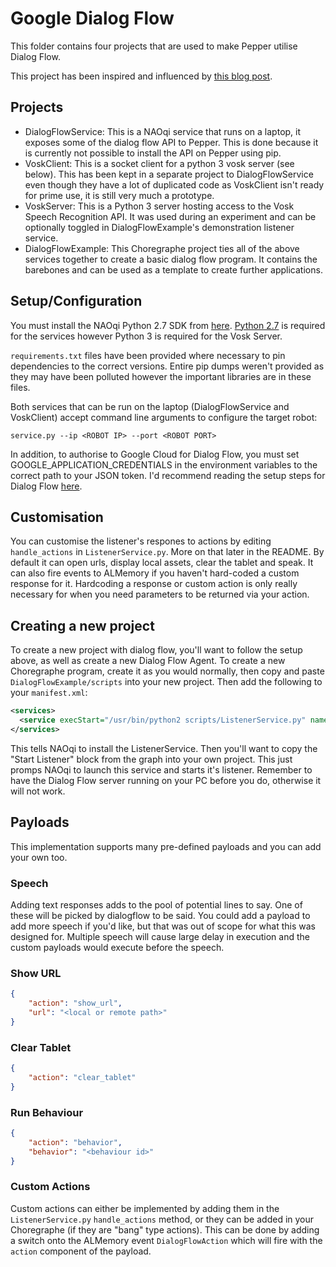 # Google Dialog Flow
This folder contains four projects that are used to make Pepper utilise Dialog Flow.

This project has been inspired and influenced by [this blog post](https://blogemtech.medium.com/pepper-integration-with-dialogflow-1d7f1582da1a).

## Projects
- DialogFlowService: This is a NAOqi service that runs on a laptop, it exposes some of the dialog flow API to Pepper. This is done because it is currently not possible to install the API on Pepper using pip.
- VoskClient: This is a socket client for a python 3 vosk server (see below). This has been kept in a separate project to DialogFlowService even though they have a lot of duplicated code as VoskClient isn't ready for prime use, it is still very much a prototype.
- VoskServer: This is a Python 3 server hosting access to the Vosk Speech Recognition API. It was used during an experiment and can be optionally toggled in DialogFlowExample's demonstration listener service.
- DialogFlowExample: This Choregraphe project ties all of the above services together to create a basic dialog flow program. It contains the barebones and can be used as a template to create further applications.

## Setup/Configuration
You must install the NAOqi Python 2.7 SDK from [here](http://doc.aldebaran.com/2-5/dev/python/install_guide.html).
[Python 2.7](https://www.python.org/downloads/release/python-2718/) is required for the services however Python 3 is required for the Vosk Server.

`requirements.txt` files have been provided where necessary to pin dependencies to the correct versions. Entire pip dumps weren't provided as they may have been polluted however the important libraries are in these files.

Both services that can be run on the laptop (DialogFlowService and VoskClient) accept command line arguments to configure the target robot:
```
service.py --ip <ROBOT IP> --port <ROBOT PORT>
```

In addition, to authorise to Google Cloud for Dialog Flow, you must set GOOGLE_APPLICATION_CREDENTIALS in the environment variables to the correct path to your JSON token. I'd recommend reading the setup steps for Dialog Flow [here](https://cloud.google.com/dialogflow/es/docs/quick/setup).

## Customisation
You can customise the listener's respones to actions by editing `handle_actions` in `ListenerService.py`. More on that later in the README.
By default it can open urls, display local assets, clear the tablet and speak. It can also fire events to ALMemory if you haven't hard-coded a custom response for it. Hardcoding a response or custom action is only really necessary for when you need parameters to be returned via your action.

## Creating a new project
To create a new project with dialog flow, you'll want to follow the setup above, as well as create a new Dialog Flow Agent.
To create a new Choregraphe program, create it as you would normally, then copy and paste `DialogFlowExample/scripts` into your new project. Then add the following to your `manifest.xml`:
```xml
<services>
  <service execStart="/usr/bin/python2 scripts/ListenerService.py" name="ListenerService" autorun="false"/>
</services>
```
This tells NAOqi to install the ListenerService. Then you'll want to copy the "Start Listener" block from the graph into your own project. This just promps NAOqi to launch this service and starts it's listener. Remember to have the Dialog Flow server running on your PC before you do, otherwise it will not work.

## Payloads
This implementation supports many pre-defined payloads and you can add your own too.

### Speech
Adding text responses adds to the pool of potential lines to say. One of these will be picked by dialogflow to be said.
You could add a payload to add more speech if you'd like, but that was out of scope for what this was designed for.
Multiple speech will cause large delay in execution and the custom payloads would execute before the speech.

### Show URL
```json
{
    "action": "show_url",
    "url": "<local or remote path>"
}
```

### Clear Tablet
```json
{
    "action": "clear_tablet"
}
```

### Run Behaviour
```json
{
    "action": "behavior",
    "behavior": "<behaviour id>"
}
```

### Custom Actions
Custom actions can either be implemented by adding them in the `ListenerService.py` `handle_actions` method, or they can be added in your Choregraphe (if they are "bang" type actions). This can be done by adding a switch onto the ALMemory event `DialogFlowAction` which will fire with the `action` component of the payload.